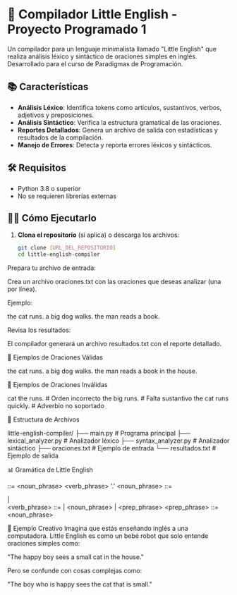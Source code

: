 # 🚀 Compilador Little English - Proyecto Programado 1

Un compilador para un lenguaje minimalista llamado "Little English" que realiza análisis léxico y sintáctico de oraciones simples en inglés. Desarrollado para el curso de Paradigmas de Programación.

## 📚 Características

- **Análisis Léxico**: Identifica tokens como artículos, sustantivos, verbos, adjetivos y preposiciones.
- **Análisis Sintáctico**: Verifica la estructura gramatical de las oraciones.
- **Reportes Detallados**: Genera un archivo de salida con estadísticas y resultados de la compilación.
- **Manejo de Errores**: Detecta y reporta errores léxicos y sintácticos.

## 🛠️ Requisitos

- Python 3.8 o superior
- No se requieren librerías externas

## 🏃‍♂️ Cómo Ejecutarlo

1. **Clona el repositorio** (si aplica) o descarga los archivos:
   ```bash
   git clone [URL_DEL_REPOSITORIO]
   cd little-english-compiler

Prepara tu archivo de entrada:

Crea un archivo oraciones.txt con las oraciones que deseas analizar (una por línea).

Ejemplo:

the cat runs.
a big dog walks.
the man reads a book.


Revisa los resultados:

El compilador generará un archivo resultados.txt con el reporte detallado.


🧪 Ejemplos de Oraciones Válidas

the cat runs.
a big dog walks.
the man reads a book in the house.


🚫 Ejemplos de Oraciones Inválidas


cat the runs.          # Orden incorrecto
the big runs.          # Falta sustantivo
the cat runs quickly.  # Adverbio no soportado


📂 Estructura de Archivos

little-english-compiler/
├── main.py              # Programa principal
├── lexical_analyzer.py  # Analizador léxico
├── syntax_analyzer.py   # Analizador sintáctico
├── oraciones.txt        # Ejemplo de entrada
└── resultados.txt       # Ejemplo de salida


📊 Gramática de Little English

<sentence>      ::= <noun_phrase> <verb_phrase> '.'
<noun_phrase>   ::= <article> <noun> | <article> <adjective> <noun>
<verb_phrase>   ::= <verb> | <verb> <noun_phrase> | <verb> <prep_phrase>
<prep_phrase>   ::= <preposition> <noun_phrase>


🎨 Ejemplo Creativo
Imagina que estás enseñando inglés a una computadora. Little English es como un bebé robot que solo entende oraciones simples como:

"The happy boy sees a small cat in the house."

Pero se confunde con cosas complejas como:

"The boy who is happy sees the cat that is small."
